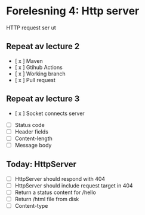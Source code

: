 # Forelesning 4: Http server

HTTP request ser ut

## Repeat av lecture 2
* [ x ] Maven
* [ x ] Gtihub Actions
* [ x ] Working branch
* [ x ] Pull request

## Repeat av lecture 3
* [ x ] Socket connects server
* [ ] Status code
* [ ] Header fields
* [ ] Content-length
* [ ] Message body

## Today: HttpServer

* [ ] HttpServer should respond with 404
* [ ] HttpServer should include request target in 404
* [ ] Return a status content for /hello
* [ ] Return /html file from disk
* [ ] Content-type